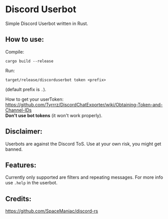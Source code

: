 # Discord Userbot

Simple Discord Userbot written in Rust.

## How to use:

Compile:
```
cargo build --release
```
Run:
```
target/release/discorduserbot token <prefix>
```
(default prefix is `.`).  

How to get your userToken: https://github.com/Tyrrrz/DiscordChatExporter/wiki/Obtaining-Token-and-Channel-IDs  
**Don't use bot tokens** (it won't work properly).

## Disclaimer:
Userbots are against the Discord ToS. Use at your own risk, you might get banned.

## Features:
Currently only supported are filters and repeating messages. For more info use `.help` in the userbot.

## Credits:

https://github.com/SpaceManiac/discord-rs